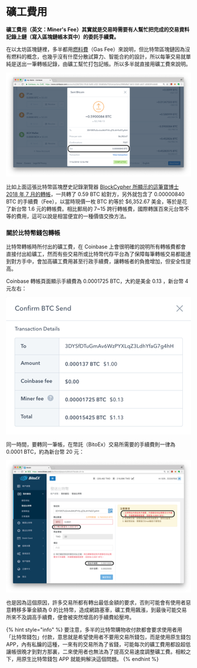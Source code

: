 # 礦工費用

**礦工費用（英文：Miner's Fee）其實就是交易時需要有人幫忙把完成的交易資料記錄上鏈（寫入區塊鏈帳本頁中）的委託手續費。**

在以太坊區塊鏈裡，多半都用[燃料費](../yi-tai-fang-bao/wa-si.md)（Gas Fee）來說明，但比特幣區塊鏈因為沒有燃料的概念，也幾乎沒有什麼分散試算力、智能合約的設計，所以每筆交易就單純是送出一筆轉帳記錄，由礦工幫忙打包記帳。所以多半就直接用礦工費來說明。

![](../../.gitbook/assets/ying-mu-kuai-zhao-20180902-xia-wu-4.33.51.png)

比如上面這張比特幣區塊歷史記錄瀏覽器 [BlockCypher 所顯示的這筆寶博士 2018 年 7 月的轉帳](https://live.blockcypher.com/btc/tx/90be883b2446aa3237e3b156c11a93e51bad9dff54fdaca4ac3b2a5567e0379a)，一共轉了 0.59 BTC 給對方，另外就包含了 0.00000840 BTC 的手續費（Fee），以當時現價一枚 BTC 約等於 $6,352.67 美金，等於是花了新台幣 1.6 元的轉帳費。相比郵局的 7~15 跨行轉帳費，國際轉匯百來元台幣不等的費用，這可以說是相當便宜的一種價值交換方法。

### 關於比特幣錢包轉帳

比特幣轉帳時所付出的礦工費，在 Coinbase 上會很明確的說明所有轉帳費都會直接付出給礦工，然而有些交易所或比特幣代存平台為了保障每筆轉帳交易都能達到對方手中，會加高礦工費用甚至行政手續費，讓轉帳者的負擔增加，但安全性提高。

Coinbase 轉帳頁面顯示手續費為 0.0001725 BTC，大約是美金 0.13 ，新台幣 4 元左右：

![](../../.gitbook/assets/ying-mu-kuai-zhao-20180902-xia-wu-4.38.19.png)

同一時間，要轉同一筆帳，在幣託（BitoEx）交易所需要的手續費則一律為 0.0001 BTC，約為新台幣 20 元：

![](../../.gitbook/assets/ying-mu-kuai-zhao-20180902-xia-wu-4.39.22.png)

也是因為這個原因，許多交易所都有轉出最低金額的要求，否則可能會有使用者惡意轉移多筆金額為 0 的比特幣，造成網路塞車，礦工費用飆漲，到最後可能交易所來不及調高手續費，便會被突然增高的手續費給壓垮。

{% hint style="info" %}
要注意，多半的比特幣購物收付款都會要求使用者用「比特幣錢包」付款，意思就是希望使用者不要用交易所錢包，而是使用原生錢包 APP，內有私鑰的這種，一來有的交易所為了省錢，可能每次的礦工費用都設超低讓帳很晚才到對方那裏，二來使用者也無法為了提高交易速度調整礦工費。相較之下，用原生比特幣錢包 APP 就能夠解決這個問題。
{% endhint %}


